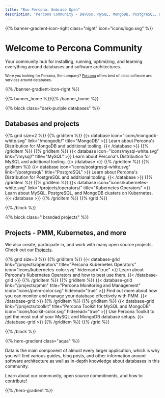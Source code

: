 ```yaml
---
title: "Run Percona: Embrace Open"
description: "Percona Community - DevOps, MySQL, MongoDB, PostgreSQL, and more"
---
```


{{% banner-gradient-icon-right class="night" icon="icons/logo.svg" %}}

<h1>Welcome to Percona Community</h1>

Your community hub for installing, running, optimizing, and learning everything around databases and software architectures.

<small>Were you looking for Percona, the company? [Percona](https://percona.com/) offers best of class software and services around databases.</small>

{{% /banner-gradient-icon-right %}}

{{% banner_home  %}}{{% /banner_home %}}

{{% block class="dark-purlple databases" %}}

## Databases and projects

{{% grid size=2 %}}
{{% griditem %}}
{{< database icon="icons/mongodb-white.svg" link="/mongodb/" title="MongoDB" >}}
Learn about Percona's Distribution for MongoDB and additional tooling.
{{< /database >}}
{{% /griditem %}}
{{% griditem %}}
{{< database icon="icons/mysql-white.svg" link="/mysql/" title="MySQL" >}}
Learn about Percona's Distribution for MySQL and additional tooling.
{{< /database >}}
{{% /griditem %}}
{{% griditem %}}
{{< database icon="icons/postgresql-white.svg" link="/postgresql/" title="PostgreSQL" >}}
Learn about Percona's Distribution for PostgreSQL and additional tooling.
{{< /database >}}
{{% /griditem %}}
{{% griditem %}}
{{< database icon="icons/kubernetes-white.svg" link="/projects/operators/" title="Kubernetes Operators" >}}
Learn about MySQL, PostgreSQL, and MongoDB clusters on Kubernetes.
{{< /database >}}
{{% /griditem %}}
{{% /grid %}}

{{% /block %}}

{{% block class=" branded projects" %}}

##  Projects - PMM, Kubernetes, and more

We also create, participate in, and work with many open source projects. Check out our [Projects](/projects).

{{% grid size=3 %}}
{{% griditem %}}
{{< database-grid link="/projects/operators" title="Percona Kubernetes Operators" icon="icons/kubernetes-color.svg" hideread="true" >}}
Learn about Percona's Kubernetes Operators and how to best use them.
{{< /database-grid >}}
{{% /griditem %}}
{{% griditem %}}
{{< database-grid link="/projects/pmm" title="Percona Monitoring and Management" icon="icons/pmm-color.svg" hideread="true" >}}
Find out more about how you can monitor and manage your database effectively with PMM.
{{< /database-grid >}}
{{% /griditem %}}
{{% griditem %}}
{{< database-grid link="/projects/toolkit" title="Percona Toolkit for MySQL and MongoDB" icon="icons/toolkit-color.svg" hideread="true" >}}
Use Percona Toolkit to get the most out of your MySQL and MongoDB database setups.
{{< /database-grid >}}
{{% /griditem %}}
{{% /grid %}}

{{% /block %}}

{{% hero-gradient class="aqua" %}}

Data is the main component of almost every larger application, which is why you will find various guides, blog posts, and other information around software architecture as well as in-depth knowledge about databases in this community.

Learn about our community, open source commitments, and how to [contribute](/contribute)!

{{% /hero-gradient %}}


